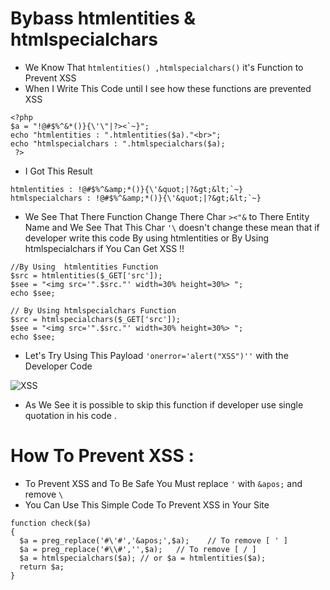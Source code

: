 # Bybass htmlentities & htmlspecialchars
- We Know That ` htmlentities() ,htmlspecialchars() ` it's Function to Prevent XSS
- When I Write This Code until I see how these functions are prevented XSS
```
<?php
$a = "!@#$%^&*()}{\'\"|?><`~}";
echo "htmlentities : ".htmlentities($a)."<br>";
echo "htmlspecialchars : ".htmlspecialchars($a);
 ?>
```
- I Got This Result 
```
htmlentities : !@#$%^&amp;*()}{\'&quot;|?&gt;&lt;`~}
htmlspecialchars : !@#$%^&amp;*()}{\'&quot;|?&gt;&lt;`~}
```
- We See That There Function Change There Char `><"&` to There Entity Name
and We See That This Char `'\` doesn't change these mean that if developer write this code By using htmlentities or By Using htmlspecialchars if You Can Get XSS !!
```
//By Using  htmlentities Function 
$src = htmlentities($_GET['src']);
$see = "<img src='".$src."' width=30% height=30%> ";
echo $see;

// By Using htmlspecialchars Function
$src = htmlspecialchars($_GET['src']);
$see = "<img src='".$src."' width=30% height=30%> ";
echo $see;
```

- Let's Try Using This Payload ` 'onerror='alert("XSS")'' ` with the Developer Code


![XSS](https://github.com/X-Vector/XSS_Bypass/blob/master/htmlspecialchars%20-%20htmlentities/XSS.png?raw=true)


- As We See it is possible to skip this function if developer use single quotation in his code .

# How To Prevent XSS :
- To Prevent XSS and To Be Safe You Must replace `'` with `&apos;` and remove `\` 
- You Can Use This Simple Code To Prevent XSS in Your Site
```
function check($a)
{
  $a = preg_replace('#\'#','&apos;',$a);    // To remove [ ' ]
  $a = preg_replace('#\\#','',$a);   // To remove [ / ]
  $a = htmlspecialchars($a); // or $a = htmlentities($a);
  return $a;
}
```

